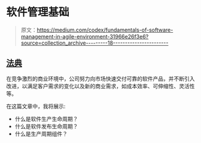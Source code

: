 # 软件管理基础

> 原文：<https://medium.com/codex/fundamentals-of-software-management-in-agile-environment-31966e26f3e6?source=collection_archive---------18----------------------->

## [法典](http://medium.com/codex)

在竞争激烈的商业环境中，公司努力向市场快速交付可靠的软件产品，并不断引入改进，以满足客户需求的变化以及新的商业需求，如成本效率、可伸缩性、灵活性等。

在这篇文章中，我将展示:

*   什么是软件生产生命周期？
*   什么是软件发布生命周期？
*   什么是生产周期组件？